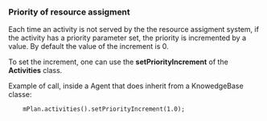 ### Priority of resource assigment

Each time an activity is not served by the the resource assigment
system, if the activity has a priority parameter set, the priority is
incremented by a value. By default the value of the increment is 0.

To set the increment, one can use the **setPriorityIncrement** of the **Activities** class.

Example of call, inside a Agent that does inherit from a KnowedgeBase classe:
```
    mPlan.activities().setPriorityIncrement(1.0);
```
